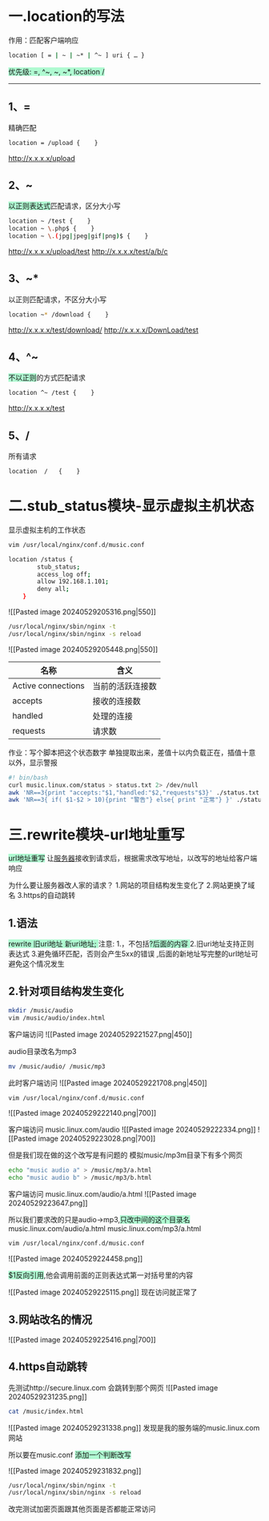 # 一.location的写法

作用：匹配客户端响应

```bash
location [ = | ~ | ~* | ^~ ] uri { … }
```
<span style="background:#affad1">优先级: =, ^~, ~, ~\*, location /</span>

---


## 1、= 

精确匹配
```bash
location = /upload {    }
```
http://x.x.x.x/upload

## 2、~ 

<span style="background:#affad1">以正则表达式</span>匹配请求，区分大小写
```bash
location ~ /test {    }
location ~ \.php$ {    }
location ~ \.(jpg|jpeg|gif|png)$ {    }
```
http://x.x.x.x/upload/test
http://x.x.x.x/test/a/b/c

## 3、~* 

以正则匹配请求，不区分大小写
```bash
location ~* /download {    }
```
http://x.x.x.x/test/download/
http://x.x.x.x/DownLoad/test

## 4、^~ 

<span style="background:#affad1">不以正则</span>的方式匹配请求
```bash
location ^~ /test {    }
```
http://x.x.x.x/test

## 5、/

所有请求
```bash
location  /   {    }
```


# 二.stub_status模块-显示虚拟主机状态

显示虚拟主机的工作状态

```bash
vim /usr/local/nginx/conf.d/music.conf
```

```bash
location /status {
        stub_status;
        access_log off;
        allow 192.168.1.101;
        deny all;
    }
```

![[Pasted image 20240529205316.png|550]]

```bash
/usr/local/nginx/sbin/nginx -t
/usr/local/nginx/sbin/nginx -s reload
```

![[Pasted image 20240529205448.png|550]]

| 名称                 | 含义       |
| ------------------ | -------- |
| Active connections | 当前的活跃连接数 |
| accepts            | 接收的连接数   |
| handled            | 处理的连接    |
| requests           | 请求数      |

作业：写个脚本把这个状态数字 单独提取出来，差值十以内负载正在，插值十意以外，显示警报

```bash 
#! bin/bash
curl music.linux.com/status > status.txt 2> /dev/null
awk 'NR==3{print "accepts:"$1,"handled:"$2,"requests"$3}' ./status.txt
awk 'NR==3{ if( $1-$2 > 10){print "警告"} else{ print "正常"} }' ./status.txt
```

# 三.rewrite模块-url地址重写

<span style="background:#affad1">url地址重写</span>
让[服务器](https://so.csdn.net/so/search?q=%E6%9C%8D%E5%8A%A1%E5%99%A8&spm=1001.2101.3001.7020)接收到请求后，根据需求改写地址，以改写的地址给客户端响应

为什么要让服务器改人家的请求？
1.网站的项目结构发生变化了
2.网站更换了域名
3.https的自动跳转

## 1.语法

<span style="background:#affad1">rewrite  旧uri地址   新uri地址; </span>
注意:
1.，不包括<span style="background:#affad1">?后面的内容 </span>
2.旧uri地址支持正则表达式
3.避免循环匹配，否则会产生5xx的错误 ,后面的新地址写完整的url地址可避免这个情况发生

## 2.针对项目结构发生变化

``` bash
mkdir /music/audio
vim /music/audio/index.html
```
客户端访问
![[Pasted image 20240529221527.png|450]]

audio目录改名为mp3
```bash
mv /music/audio/ /music/mp3
```

此时客户端访问
![[Pasted image 20240529221708.png|450]]
 
```bash
vim /usr/local/nginx/conf.d/music.conf
```
![[Pasted image 20240529222140.png|700]]

客户端访问 music.linux.com/audio
![[Pasted image 20240529222334.png]]
![[Pasted image 20240529223028.png|700]]

但是我们现在做的这个改写是有问题的
模拟music/mp3m目录下有多个网页
```bash
echo "music audio a" > /music/mp3/a.html
echo "music audio b" > /music/mp3/b.html
```

客户端访问 music.linux.com/audio/a.html
![[Pasted image 20240529223647.png]]

所以我们要求改的只是audio->mp3,<span style="background:#affad1">只改中间的这个目录名</span>
music.linux.com/audio/a.html
music.linux.com/mp3/a.html
```bash
vim /usr/local/nginx/conf.d/music.conf
```
![[Pasted image 20240529224458.png]]

<span style="background:#affad1">$1反向引用</span>,他会调用前面的正则表达式第一对括号里的内容

![[Pasted image 20240529225115.png]]
现在访问就正常了


## 3.网站改名的情况

![[Pasted image 20240529225416.png|700]]

## 4.https自动跳转

先测试http://secure.linux.com 会跳转到那个网页
![[Pasted image 20240529231235.png]]

```bash
cat /music/index.html
```
![[Pasted image 20240529231338.png]]
发现是我的服务端的music.linux.com网站

所以要在music.conf <span style="background:#affad1">添加一个判断改写</span>

![[Pasted image 20240529231832.png]]
```bash
/usr/local/nginx/sbin/nginx -t
/usr/local/nginx/sbin/nginx -s reload
```

改完测试加密页面跟其他页面是否都能正常访问
